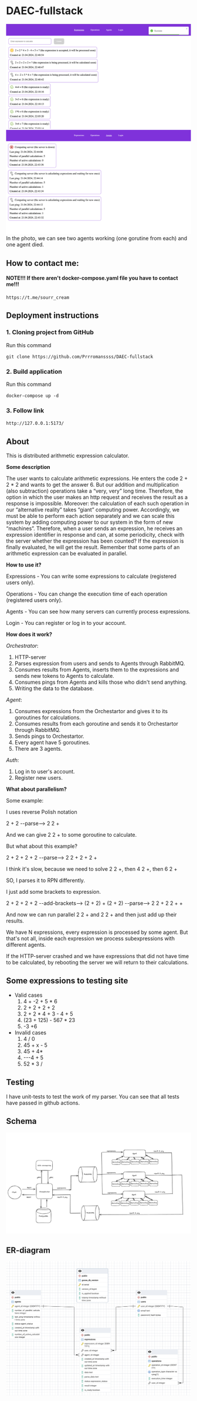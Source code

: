 # DAEC-fullstack

![Main page](https://github.com/Prrromanssss/DAEC-fullstack/raw/main/images/expressions.png)
![Agents](https://github.com/Prrromanssss/DAEC-fullstack/raw/main/images/agents.png)
In the photo, we can see two agents working (one gorutine from each) and one agent died.

## How to contact me:
#### NOTE!!! If there aren't docker-compose.yaml file you have to contact me!!!

```
https://t.me/sourr_cream
```

## Deployment instructions

### 1. Cloning project from GitHub

Run this command
```commandline
git clone https://github.com/Prrromanssss/DAEC-fullstack
```

### 2. Build application
Run this command
```comandline
docker-compose up -d
```

### 3. Follow link
```commandline
http://127.0.0.1:5173/
```

## About

This is distributed arithmetic expression calculator.

**Some description**

The user wants to calculate arithmetic expressions. He enters the code 2 + 2 * 2 and wants to get the answer 6. But our addition and multiplication (also subtraction) operations take a “very, very” long time. Therefore, the option in which the user makes an http request and receives the result as a response is impossible.
Moreover: the calculation of each such operation in our “alternative reality” takes “giant” computing power. Accordingly, we must be able to perform each action separately and we can scale this system by adding computing power to our system in the form of new “machines”.
Therefore, when a user sends an expression, he receives an expression identifier in response and can, at some periodicity, check with the server whether the expression has been counted? If the expression is finally evaluated, he will get the result. Remember that some parts of an arithmetic expression can be evaluated in parallel.


**How to use it?**

Expressions - You can write some expressions to calculate (registered users only).

Operations - You can change the execution time of each operation (registered users only).

Agents - You can see how many servers can currently process expressions.

Login - You can register or log in to your account.

**How does it work?**

*Orchestrator*:
1. HTTP-server
2. Parses expression from users and sends to Agents through RabbitMQ.
3. Consumes results from Agents, inserts them to the expressions and sends new tokens to Agents to calculate.
4. Consumes pings from Agents and kills those who didn't send anything.
5. Writing the data to the database.

*Agent*:
1. Consumes expressions from the Orchestartor and gives it to its goroutines for calculations.
2. Consumes results from each goroutine and sends it to Orchestartor through RabbitMQ.
3. Sends pings to Orchestartor.
4. Every agent have 5 goroutines.
5. There are 3 agents.

*Auth*:
1. Log in to user's account.
2. Register new users.

**What about parallelism?**

Some example:

I uses reverse Polish notation

2 + 2 --parse--> 2 2 +

And we can give 2 2 + to some goroutine to calculate.

But what about this example?

2 + 2 + 2 + 2 --parse--> 2 2 + 2 + 2 +

I think it's slow, because we need to solve 2 2 +, then 4 2 +, then 6 2 +

SO, I parses it to RPN differently.

I just add some brackets to expression.

2 + 2 + 2 + 2 --add-brackets--> (2 + 2) + (2 + 2) --parse--> 2 2 + 2 2 + +

And now we can run parallel 2 2 + and 2 2 + and then just add up their results.

We have N expressions, every expression is processed by some agent. 
But that's not all, inside each expression we process subexpressions with different agents.

If the HTTP-server crashed and we have expressions that did not have time to be calculated, by rebooting the server we will return to their calculations.

## Some expressions to testing site
- Valid cases
    1. 4 + -2 + 5 * 6
    2. 2 + 2 + 2 + 2
    3. 2 + 2 * 4 + 3 - 4 + 5
    4. (23 + 125) - 567 * 23
    5. -3 +6
- Invalid cases
    1. 4 / 0
    2. 45 + x - 5
    3. 45 + 4*
    4. ---4 + 5
    5. 52 * 3 /

## Testing
I have unit-tests to test the work of my parser.
You can see that all tests have passed in github actions.

## Schema
![Schema of the project](https://github.com/Prrromanssss/DAEC-fullstack/raw/main/images/schema.png)

## ER-diagram
![ER-diagram of the project](https://github.com/Prrromanssss/DAEC-fullstack/raw/main/images/ERD.png)
